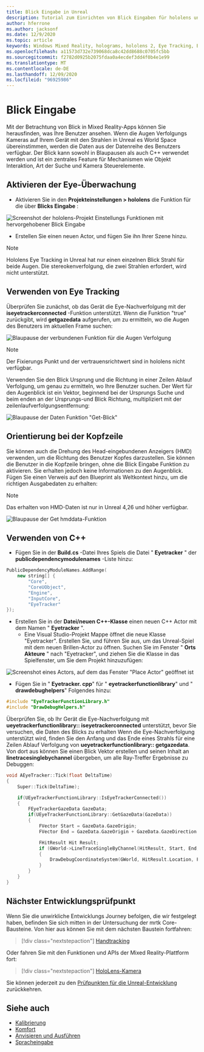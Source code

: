 ```yaml
---
title: Blick Eingabe in Unreal
description: Tutorial zum Einrichten von Blick Eingaben für hololens und Unreal Engine
author: hferrone
ms.author: jacksonf
ms.date: 12/9/2020
ms.topic: article
keywords: Windows Mixed Reality, holograms, hololens 2, Eye Tracking, Blick Eingaben, Head-eingebundene Anzeige, Unreal Engine, Mixed Reality-Headset, Windows Mixed Reality-Headset, Virtual Reality-Headset
ms.openlocfilehash: a11573d732e739068dca8c42dd8688c0705fc5bb
ms.sourcegitcommit: f2782d0925b2075fdaa0a4ecdef3dd4f0b4e1e99
ms.translationtype: MT
ms.contentlocale: de-DE
ms.lasthandoff: 12/09/2020
ms.locfileid: "96925986"
---
```

# <a name="gaze-input"></a>Blick Eingabe

Mit der Betrachtung von Blick in Mixed Reality-Apps können Sie herausfinden, was Ihre Benutzer ansehen. Wenn die Augen Verfolgungs Kameras auf Ihrem Gerät mit den Strahlen in Unreal es World Space übereinstimmen, werden die Daten aus der Datenreihe des Benutzers verfügbar. Der Blick kann sowohl in Blaupausen als auch C++ verwendet werden und ist ein zentrales Feature für Mechanismen wie Objekt Interaktion, Art der Suche und Kamera Steuerelemente.

## <a name="enabling-eye-tracking"></a>Aktivieren der Eye-Überwachung

- Aktivieren Sie in den **Projekteinstellungen > hololens** die Funktion für die über **Blicks Eingabe** :

![Screenshot der hololens-Projekt Einstellungs Funktionen mit hervorgehobener Blick Eingabe](images/unreal-gaze-img-01.png)

- Erstellen Sie einen neuen Actor, und fügen Sie ihn Ihrer Szene hinzu.

> [!NOTE]
> Hololens Eye Tracking in Unreal hat nur einen einzelnen Blick Strahl für beide Augen. Die stereokenverfolgung, die zwei Strahlen erfordert, wird nicht unterstützt.

## <a name="using-eye-tracking"></a>Verwenden von Eye Tracking

Überprüfen Sie zunächst, ob das Gerät die Eye-Nachverfolgung mit der **iseyetrackerconnected** -Funktion unterstützt.  Wenn die Funktion "true" zurückgibt, wird **getgazedata** aufgerufen, um zu ermitteln, wo die Augen des Benutzers im aktuellen Frame suchen:

![Blaupause der verbundenen Funktion für die Augen Verfolgung](images/unreal-gaze-img-02.png)

> [!NOTE]
> Der Fixierungs Punkt und der vertrauensrichtwert sind in hololens nicht verfügbar.

Verwenden Sie den Blick Ursprung und die Richtung in einer Zeilen Ablauf Verfolgung, um genau zu ermitteln, wo Ihre Benutzer suchen.  Der Wert für den Augenblick ist ein Vektor, beginnend bei der Ursprungs Suche und beim enden an der Ursprungs-und Blick Richtung, multipliziert mit der zeilenlaufverfolgungsentfernung:

![Blaupause der Daten Funktion "Get-Blick"](images/unreal-gaze-img-03.png)

## <a name="getting-head-orientation"></a>Orientierung bei der Kopfzeile

Sie können auch die Drehung des Head-eingebundenen Anzeigers (HMD) verwenden, um die Richtung des Benutzer Kopfes darzustellen. Sie können die Benutzer in die Kopfzeile bringen, ohne die Blick Eingabe Funktion zu aktivieren. Sie erhalten jedoch keine Informationen zu den Augenblick.  Fügen Sie einen Verweis auf den Blueprint als Weltkontext hinzu, um die richtigen Ausgabedaten zu erhalten:

> [!NOTE]
> Das erhalten von HMD-Daten ist nur in Unreal 4,26 und höher verfügbar.

![Blaupause der Get hmddata-Funktion](images/unreal-gaze-img-04.png)

## <a name="using-c"></a>Verwenden von C++

- Fügen Sie in der **Build.cs** -Datei Ihres Spiels die Datei " **Eyetracker** " der **publicdependencymodulenames** -Liste hinzu:

```cpp
PublicDependencyModuleNames.AddRange(
    new string[] {
        "Core",
        "CoreUObject",
        "Engine",
        "InputCore",
        "EyeTracker"
});
```

- Erstellen Sie in der **Datei/neuen C++-Klasse** einen neuen C++ Actor mit dem Namen " **Eyetracker** ".
    - Eine Visual Studio-Projekt Mappe öffnet die neue Klasse "Eyetracker". Erstellen Sie, und führen Sie aus, um das Unreal-Spiel mit dem neuen Brillen-Actor zu öffnen.  Suchen Sie im Fenster " **Orts Akteure** " nach "Eyetracker", und ziehen Sie die Klasse in das Spielfenster, um Sie dem Projekt hinzuzufügen:

![Screenshot eines Actors, auf dem das Fenster "Place Actor" geöffnet ist](images/unreal-gaze-img-06.png)

- Fügen Sie in " **Eyetracker. cpp**" für " **eyetrackerfunctionlibrary**" und " **drawdebughelpers**" Folgendes hinzu:

```cpp
#include "EyeTrackerFunctionLibrary.h"
#include "DrawDebugHelpers.h"
```

Überprüfen Sie, ob Ihr Gerät die Eye-Nachverfolgung mit **ueyetrackerfunctionlibrary:: iseyetrackerconnected** unterstützt, bevor Sie versuchen, die Daten des Blicks zu erhalten  Wenn die Eye-Nachverfolgung unterstützt wird, finden Sie den Anfang und das Ende eines Strahls für eine Zeilen Ablauf Verfolgung von **ueyetrackerfunctionlibrary:: getgazedata**. Von dort aus können Sie einen Blick Vektor erstellen und seinen Inhalt an **linetracesinglebychannel** übergeben, um alle Ray-Treffer Ergebnisse zu Debuggen:

```cpp
void AEyeTracker::Tick(float DeltaTime)
{
    Super::Tick(DeltaTime);

    if(UEyeTrackerFunctionLibrary::IsEyeTrackerConnected())
    {
        FEyeTrackerGazeData GazeData;
        if(UEyeTrackerFunctionLibrary::GetGazeData(GazeData))
        {
            FVector Start = GazeData.GazeOrigin;
            FVector End = GazeData.GazeOrigin + GazeData.GazeDirection * 100;

            FHitResult Hit Result;
            if (GWorld->LineTraceSingleByChannel(HitResult, Start, End, ECollisionChannel::ECC_Visiblity))
            {
                DrawDebugCoordinateSystem(GWorld, HitResult.Location, FQuat::Identity.Rotator(), 10);
            }
        }
    }
}
```

## <a name="next-development-checkpoint"></a>Nächster Entwicklungsprüfpunkt

Wenn Sie die unwirkliche Entwicklungs Journey befolgen, die wir festgelegt haben, befinden Sie sich mitten in der Untersuchung der mrtk Core-Bausteine. Von hier aus können Sie mit dem nächsten Baustein fortfahren:

> [!div class="nextstepaction"]
> [Handtracking](unreal-hand-tracking.md)

Oder fahren Sie mit den Funktionen und APIs der Mixed Reality-Plattform fort:

> [!div class="nextstepaction"]
> [HoloLens-Kamera](unreal-hololens-camera.md)

Sie können jederzeit zu den [Prüfpunkten für die Unreal-Entwicklung](unreal-development-overview.md#2-core-building-blocks) zurückkehren.

## <a name="see-also"></a>Siehe auch
* [Kalibrierung](../../calibration.md)
* [Komfort](../../design/comfort.md)
* [Anvisieren und Ausführen](../../design/gaze-and-commit.md)
* [Spracheingabe](../../out-of-scope/voice-design.md)
